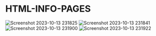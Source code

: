 # HTML-INFO-PAGES
![Screenshot 2023-10-13 231825](https://github.com/Narayan-Thakare/HTML-INFO-PAGES/assets/113063658/d47f60f8-7bfa-4335-bce5-e2ccf68b9a92)
![Screenshot 2023-10-13 231841](https://github.com/Narayan-Thakare/HTML-INFO-PAGES/assets/113063658/27437630-b28f-46d1-aab3-5b3028a0079b)
![Screenshot 2023-10-13 231900](https://github.com/Narayan-Thakare/HTML-INFO-PAGES/assets/113063658/206fbd42-0fdb-45d3-bb73-cc8162b4e229)
![Screenshot 2023-10-13 231922](https://github.com/Narayan-Thakare/HTML-INFO-PAGES/assets/113063658/13db2440-2337-4e1c-a11b-b30eebc642e9)
